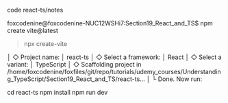 code react-ts/notes


 foxcodenine@foxcodenine-NUC12WSHi7:Section19_React_and_TS$ npm create vite@latest

> npx
> create-vite

│
◇  Project name:
│  react-ts
│
◇  Select a framework:
│  React
│
◇  Select a variant:
│  TypeScript
│
◇  Scaffolding project in /home/foxcodenine/foxfiles/git/repo/tutorials/udemy_courses/Understanding_TypeScript/Section19_React_and_TS/react-ts...
│
└  Done. Now run:

  cd react-ts
  npm install
  npm run dev